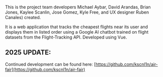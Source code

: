 This is the project team developers Michael Aybar, David Arandas, Brian Jones, Kaylee Scanlin, Jose Gomez, Kyle Free, and UX designer Ruben Canales) created.

It is a web application that tracks the cheapest flights near its user and displays them in listed order using a Google AI chatbot trained on flight datasets from the Flight-Tracking API.
Developed using Vue.

## 2025 UPDATE:
Continued development can be found here: [https://github.com/kscnl1n/air-fair](https://github.com/kscnl1n/air-fair)
